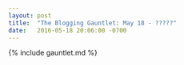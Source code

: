 ```yaml
---
layout: post
title:  "The Blogging Gauntlet: May 18 - ?????"
date:   2016-05-18 20:06:00 -0700
---
```


{% include gauntlet.md %}

